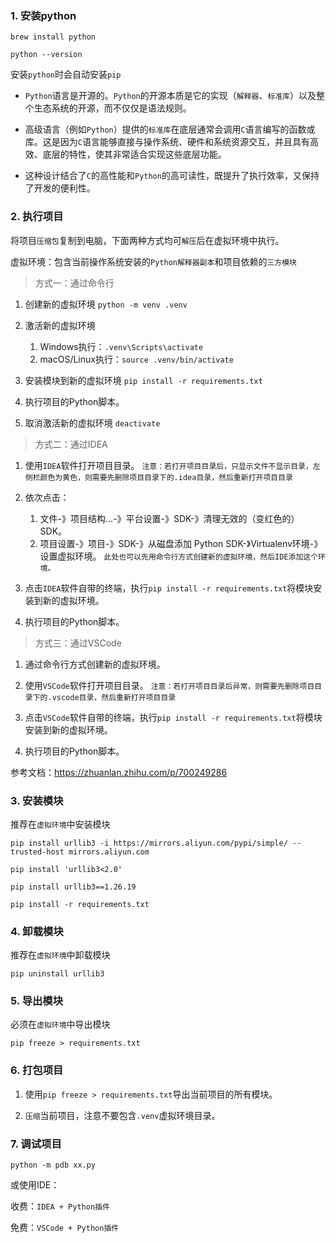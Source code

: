 ### 1. 安装python

`brew install python`

`python --version`

安装`python`时会自动安装`pip`

- `Python`语言是开源的。`Python`的开源本质是它的实现（`解释器`、`标准库`）以及整个生态系统的开源，而不仅仅是语法规则。

- 高级语言（例如`Python`）提供的`标准库`在底层通常会调用`C`语言编写的函数或库。这是因为`C`语言能够直接与操作系统、硬件和系统资源交互，并且具有高效、底层的特性，使其非常适合实现这些底层功能。

- 这种设计结合了`C`的高性能和`Python`的高可读性，既提升了执行效率，又保持了开发的便利性。

### 2. 执行项目

将项目`压缩包`复制到电脑，下面两种方式均可`解压`后在虚拟环境中执行。

虚拟环境：包含当前操作系统安装的`Python解释器副本`和项目依赖的`三方模块`

> 方式一：通过命令行

1. 创建新的虚拟环境
`python -m venv .venv`

2. 激活新的虚拟环境
   1. Windows执行：`.venv\Scripts\activate`
   2. macOS/Linux执行：`source .venv/bin/activate`

3. 安装模块到新的虚拟环境
`pip install -r requirements.txt`

4. 执行项目的Python脚本。

5. 取消激活新的虚拟环境
`deactivate`

> 方式二：通过IDEA

1. 使用`IDEA`软件打开项目目录。
`注意：若打开项目目录后，只显示文件不显示目录，左侧栏颜色为黄色，则需要先删除项目目录下的.idea目录，然后重新打开项目目录`

2. 依次点击：
	1. 文件-》项目结构...-》平台设置-》SDK-》清理无效的（变红色的）SDK。
	2. 项目设置-》项目-》SDK-》从磁盘添加 Python SDK-》Virtualenv环境-》设置虚拟环境。
	`此处也可以先用命令行方式创建新的虚拟环境，然后IDE添加这个环境。`

3. 点击`IDEA`软件自带的终端，执行`pip install -r requirements.txt`将模块安装到新的虚拟环境。

4. 执行项目的Python脚本。

> 方式三：通过VSCode

1. 通过命令行方式创建新的虚拟环境。

2. 使用`VSCode`软件打开项目目录。
`注意：若打开项目目录后异常，则需要先删除项目目录下的.vscode目录，然后重新打开项目目录`

3. 点击`VSCode`软件自带的终端，执行`pip install -r requirements.txt`将模块安装到新的虚拟环境。

4. 执行项目的Python脚本。

参考文档：https://zhuanlan.zhihu.com/p/700249286

### 3. 安装模块

推荐在`虚拟环境`中安装模块

`pip install urllib3 -i https://mirrors.aliyun.com/pypi/simple/ --trusted-host mirrors.aliyun.com`

`pip install 'urllib3<2.0'`

`pip install urllib3==1.26.19`

`pip install -r requirements.txt`

### 4. 卸载模块

推荐在`虚拟环境`中卸载模块

`pip uninstall urllib3`

### 5. 导出模块

必须在`虚拟环境`中导出模块

`pip freeze > requirements.txt`

### 6. 打包项目

1. 使用`pip freeze > requirements.txt`导出当前项目的所有模块。

2. `压缩`当前项目，注意不要包含`.venv`虚拟环境目录。

### 7. 调试项目

`python -m pdb xx.py`

或使用IDE：

收费：`IDEA + Python插件`

免费：`VSCode + Python插件`
